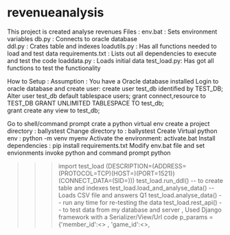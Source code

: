 # revenueanalysis
This project is created analyse revenues 
Files :
 env.bat : Sets environment variables
 db.py : Connects to oracle database  
 ddl.py : Crates table and indexes 
 loadutils.py : Has all functions needed to load and test data 
 requirements.txt : Lists out all dependencies to execute and test the code 
 loaddata.py : Loads initial data 
 test_load.py: Has got all functions to test the functionality 
 
 How to Setup : 
 Assumption : You have a Oracle database installed
 Login to oracle database and create user: 
  create user test_db identified by TEST_DB;
  Alter user test_db default tablespace users;
  grant connect,resource to TEST_DB 
  GRANT UNLIMITED TABLESPACE TO test_db;  
  grant create any view to test_db;
  
  Go to shell/command prompt
  crate a python virtual env
  create a project directory : ballystest
  Change directory to : ballystest
  Create Virtual python env : python -m venv myenv
  Activate the environment: activate.bat 
  Install dependencies : pip install requirements.txt
  Modify env.bat file and set envionments
  invoke python and command prompt
  python <entter>
  >>>import test_load   <Which sshould connect to database>
     (DESCRIPTION=(ADDRESS=(PROTOCOL=TCP)(HOST=)(PORT=1521))(CONNECT_DATA=(SID=)))
  >>> test_load.run_ddl()   -- to create table and indexes
  >>> test_load.load_and_analyse_data()  --  Loads CSV file and answers Q1 
  >>> test_load.analyse_data()    -- run any time for re-testing the data 
  >>> test_load.rest_api()        -- to test data from my database and server , Used Django framework with a Serializer/View/Url code 
        p_params = {'member_id':<>  , 'game_id':<>, 
  
